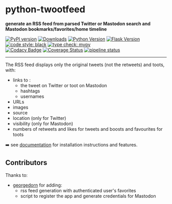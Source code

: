 # python-twootfeed
**generate an RSS feed from parsed Twitter or Mastodon search and Mastodon bookmarks/favorites/home timeline**  
  
[![PyPI version](https://img.shields.io/pypi/v/twootfeed.svg)](https://pypi.org/project/twootfeed/)
[![Downloads](https://pepy.tech/badge/twootfeed)](https://pepy.tech/project/twootfeed)
[![Python Version](https://img.shields.io/badge/python-3.7+-brightgreen.svg)](https://python.org) 
[![Flask Version](https://img.shields.io/badge/flask-2.1-brightgreen.svg)](http://flask.pocoo.org/)
[![code style: black](https://img.shields.io/badge/code%20style-black-black)](https://black.readthedocs.io/en/stable/) 
[![type check: mypy](https://img.shields.io/badge/type%20check-mypy-blue)](http://mypy-lang.org/)  
[![Codacy Badge](https://api.codacy.com/project/badge/Grade/14d1c00121c04cd2b81453c597639ca6)](https://www.codacy.com/app/SamR1/python-twootfeed) 
[![Coverage Status](https://coveralls.io/repos/github/SamR1/python-twootfeed/badge.svg?branch=master)](https://coveralls.io/github/SamR1/python-twootfeed?branch=master) 
[![pipeline status](https://gitlab.com/SamR1/python-twootfeed/badges/master/pipeline.svg)](https://gitlab.com/SamR1/python-twootfeed/commits/master)

---

The RSS feed displays only the original tweets (not the retweets) and toots, with:
- links to :  
  - the tweet on Twitter or toot on Mastodon  
  - hashtags  
  - usernames  
- URLs 
- images
- source
- location (only for Twitter)
- visibility (only for Mastodon)
- numbers of retweets and likes for tweets and boosts and favourites for toots   


➡️ see [documentation](https://samr1.github.io/python-twootfeed/index.html) for installation instructions and features.  


## Contributors
Thanks to:
- [georgedorn](https://github.com/georgedorn) for adding:
  - rss feed generation with authenticated user's favorites
  - script to register the app and generate credentials for Mastodon
